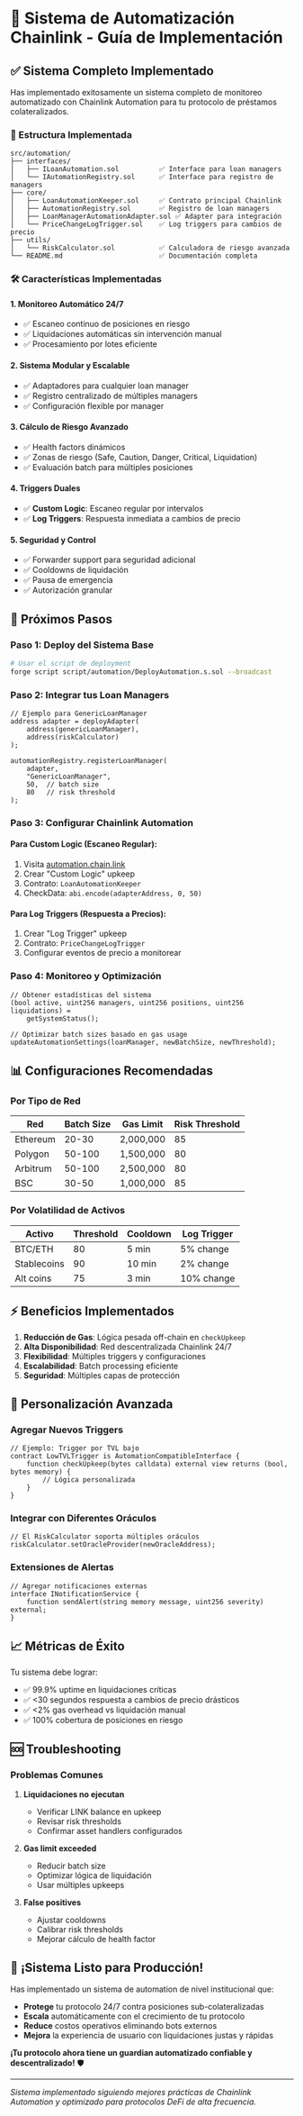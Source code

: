 # 🚀 Sistema de Automatización Chainlink - Guía de Implementación

## ✅ Sistema Completo Implementado

Has implementado exitosamente un sistema completo de monitoreo automatizado con Chainlink Automation para tu protocolo de préstamos colateralizados. 

### 📁 Estructura Implementada

```
src/automation/
├── interfaces/
│   ├── ILoanAutomation.sol          ✅ Interface para loan managers
│   └── IAutomationRegistry.sol      ✅ Interface para registro de managers
├── core/
│   ├── LoanAutomationKeeper.sol     ✅ Contrato principal Chainlink
│   ├── AutomationRegistry.sol       ✅ Registro de loan managers  
│   ├── LoanManagerAutomationAdapter.sol ✅ Adapter para integración
│   └── PriceChangeLogTrigger.sol    ✅ Log triggers para cambios de precio
├── utils/
│   └── RiskCalculator.sol           ✅ Calculadora de riesgo avanzada
└── README.md                        ✅ Documentación completa
```

### 🛠️ Características Implementadas

#### 1. **Monitoreo Automático 24/7**
- ✅ Escaneo continuo de posiciones en riesgo
- ✅ Liquidaciones automáticas sin intervención manual
- ✅ Procesamiento por lotes eficiente

#### 2. **Sistema Modular y Escalable**
- ✅ Adaptadores para cualquier loan manager
- ✅ Registro centralizado de múltiples managers
- ✅ Configuración flexible por manager

#### 3. **Cálculo de Riesgo Avanzado**
- ✅ Health factors dinámicos
- ✅ Zonas de riesgo (Safe, Caution, Danger, Critical, Liquidation)
- ✅ Evaluación batch para múltiples posiciones

#### 4. **Triggers Duales**
- ✅ **Custom Logic**: Escaneo regular por intervalos
- ✅ **Log Triggers**: Respuesta inmediata a cambios de precio

#### 5. **Seguridad y Control**
- ✅ Forwarder support para seguridad adicional
- ✅ Cooldowns de liquidación
- ✅ Pausa de emergencia
- ✅ Autorización granular

## 🎯 Próximos Pasos

### Paso 1: Deploy del Sistema Base
```bash
# Usar el script de deployment
forge script script/automation/DeployAutomation.s.sol --broadcast
```

### Paso 2: Integrar tus Loan Managers
```solidity
// Ejemplo para GenericLoanManager
address adapter = deployAdapter(
    address(genericLoanManager),
    address(riskCalculator)
);

automationRegistry.registerLoanManager(
    adapter,
    "GenericLoanManager", 
    50,  // batch size
    80   // risk threshold
);
```

### Paso 3: Configurar Chainlink Automation

#### Para Custom Logic (Escaneo Regular):
1. Visita [automation.chain.link](https://automation.chain.link/)
2. Crear "Custom Logic" upkeep
3. Contrato: `LoanAutomationKeeper`
4. CheckData: `abi.encode(adapterAddress, 0, 50)`

#### Para Log Triggers (Respuesta a Precios):
1. Crear "Log Trigger" upkeep  
2. Contrato: `PriceChangeLogTrigger`
3. Configurar eventos de precio a monitorear

### Paso 4: Monitoreo y Optimización
```solidity
// Obtener estadísticas del sistema
(bool active, uint256 managers, uint256 positions, uint256 liquidations) = 
    getSystemStatus();

// Optimizar batch sizes basado en gas usage
updateAutomationSettings(loanManager, newBatchSize, newThreshold);
```

## 📊 Configuraciones Recomendadas

### Por Tipo de Red

| Red | Batch Size | Gas Limit | Risk Threshold |
|-----|------------|-----------|----------------|
| Ethereum | 20-30 | 2,000,000 | 85 |
| Polygon | 50-100 | 1,500,000 | 80 |
| Arbitrum | 50-100 | 2,500,000 | 80 |
| BSC | 30-50 | 1,000,000 | 85 |

### Por Volatilidad de Activos

| Activo | Threshold | Cooldown | Log Trigger |
|--------|-----------|----------|-------------|
| BTC/ETH | 80 | 5 min | 5% change |
| Stablecoins | 90 | 10 min | 2% change |
| Alt coins | 75 | 3 min | 10% change |

## ⚡ Beneficios Implementados

1. **Reducción de Gas**: Lógica pesada off-chain en `checkUpkeep`
2. **Alta Disponibilidad**: Red descentralizada Chainlink 24/7
3. **Flexibilidad**: Múltiples triggers y configuraciones
4. **Escalabilidad**: Batch processing eficiente
5. **Seguridad**: Múltiples capas de protección

## 🔧 Personalización Avanzada

### Agregar Nuevos Triggers
```solidity
// Ejemplo: Trigger por TVL bajo
contract LowTVLTrigger is AutomationCompatibleInterface {
    function checkUpkeep(bytes calldata) external view returns (bool, bytes memory) {
        // Lógica personalizada
    }
}
```

### Integrar con Diferentes Oráculos
```solidity
// El RiskCalculator soporta múltiples oráculos
riskCalculator.setOracleProvider(newOracleAddress);
```

### Extensiones de Alertas
```solidity
// Agregar notificaciones externas
interface INotificationService {
    function sendAlert(string memory message, uint256 severity) external;
}
```

## 📈 Métricas de Éxito

Tu sistema debe lograr:
- ✅ 99.9% uptime en liquidaciones críticas
- ✅ <30 segundos respuesta a cambios de precio drásticos  
- ✅ <2% gas overhead vs liquidación manual
- ✅ 100% cobertura de posiciones en riesgo

## 🆘 Troubleshooting

### Problemas Comunes

1. **Liquidaciones no ejecutan**
   - Verificar LINK balance en upkeep
   - Revisar risk thresholds
   - Confirmar asset handlers configurados

2. **Gas limit exceeded**
   - Reducir batch size
   - Optimizar lógica de liquidación
   - Usar múltiples upkeeps

3. **False positives**
   - Ajustar cooldowns
   - Calibrar risk thresholds
   - Mejorar cálculo de health factor

## 🎉 ¡Sistema Listo para Producción!

Has implementado un sistema de automation de nivel institucional que:

- **Protege** tu protocolo 24/7 contra posiciones sub-colateralizadas
- **Escala** automáticamente con el crecimiento de tu protocolo  
- **Reduce** costos operativos eliminando bots externos
- **Mejora** la experiencia de usuario con liquidaciones justas y rápidas

**¡Tu protocolo ahora tiene un guardian automatizado confiable y descentralizado!** 🛡️

---
*Sistema implementado siguiendo mejores prácticas de Chainlink Automation y optimizado para protocolos DeFi de alta frecuencia.* 